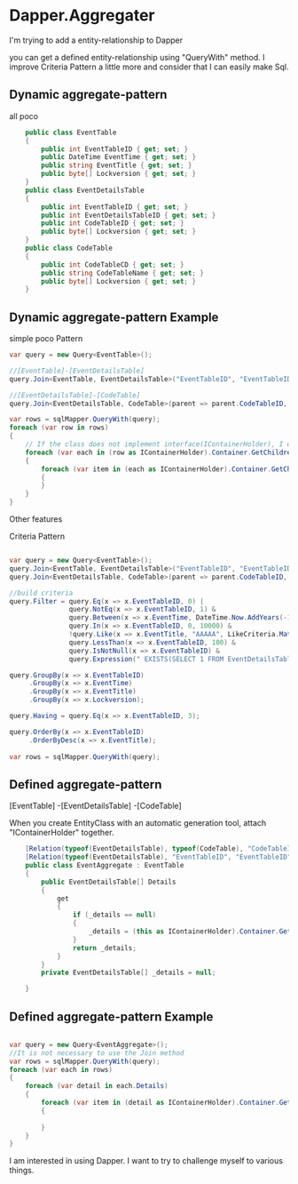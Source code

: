 # Dapper.Aggregater

I'm trying to add a entity-relationship to Dapper


you can get a defined entity-relationship using "QueryWith" method.
I improve Criteria Pattern a little more and consider that I can easily make Sql.


Dynamic aggregate-pattern
--------
all poco

```csharp
    public class EventTable
    {
        public int EventTableID { get; set; }
        public DateTime EventTime { get; set; }
        public string EventTitle { get; set; }
        public byte[] Lockversion { get; set; }
    }
    public class EventDetailsTable
    {
        public int EventTableID { get; set; }
        public int EventDetailsTableID { get; set; }
        public int CodeTableID { get; set; }
        public byte[] Lockversion { get; set; }
    }
    public class CodeTable
    {
        public int CodeTableCD { get; set; }
        public string CodeTableName { get; set; }
        public byte[] Lockversion { get; set; }
    }    
```

Dynamic aggregate-pattern Example
--------
simple poco Pattern 

```csharp
var query = new Query<EventTable>();

//[EventTable]-[EventDetailsTable]
query.Join<EventTable, EventDetailsTable>("EventTableID", "EventTableID");

//[EventDetailsTable]-[CodeTable]
query.Join<EventDetailsTable, CodeTable>(parent => parent.CodeTableID, child => child.CodeTableCD);

var rows = sqlMapper.QueryWith(query);
foreach (var row in rows)
{
    // If the class does not implement interface(IContainerHolder), I embed interface dynamically using TypeBuilder.
    foreach (var each in (row as IContainerHolder).Container.GetChildren<EventDetailsTable>())
    {
        foreach (var item in (each as IContainerHolder).Container.GetChildren<CodeTable>())
        {
        }
    }
}
```
Other features 

Criteria Pattern 
```csharp

var query = new Query<EventTable>();
query.Join<EventTable, EventDetailsTable>("EventTableID", "EventTableID");
query.Join<EventDetailsTable, CodeTable>(parent => parent.CodeTableID, child => child.CodeTableCD);

//build criteria
query.Filter = query.Eq(x => x.EventTableID, 0) |
               query.NotEq(x => x.EventTableID, 1) &
               query.Between(x => x.EventTime, DateTime.Now.AddYears(-10), DateTime.Now.AddYears(10)) &
               query.In(x => x.EventTableID, 0, 10000) &
               !query.Like(x => x.EventTitle, "AAAAA", LikeCriteria.Match.Start) |
               query.LessThan(x => x.EventTableID, 100) &
               query.IsNotNull(x => x.EventTableID) &
               query.Expression(" EXISTS(SELECT 1 FROM EventDetailsTable WHERE EventTable.EventTableID = EventDetailsTable.EventTableID)");

query.GroupBy(x => x.EventTableID)
     .GroupBy(x => x.EventTime)
     .GroupBy(x => x.EventTitle)
     .GroupBy(x => x.Lockversion);

query.Having = query.Eq(x => x.EventTableID, 3);

query.OrderBy(x => x.EventTableID)
     .OrderByDesc(x => x.EventTitle);
     
var rows = sqlMapper.QueryWith(query);
```



Defined aggregate-pattern
--------
[EventTable]
  -[EventDetailsTable]
    -[CodeTable]

When you create EntityClass with an automatic generation tool, attach "IContainerHolder" together.
```csharp
    [Relation(typeof(EventDetailsTable), typeof(CodeTable), "CodeTableID", "CodeTableCD")]
    [Relation(typeof(EventDetailsTable), "EventTableID", "EventTableID")]
    public class EventAggregate : EventTable
    {
        public EventDetailsTable[] Details
        {
            get
            {
                if (_details == null)
                {
                    _details = (this as IContainerHolder).Container.GetChildren<EventDetailsTable>().ToArray();
                }
                return _details;
            }
        }
        private EventDetailsTable[] _details = null;

    }
```

Defined aggregate-pattern Example
--------
```csharp

var query = new Query<EventAggregate>();
//It is not necessary to use the Join method
var rows = sqlMapper.QueryWith(query);
foreach (var each in rows)
{
    foreach (var detail in each.Details)
    {
        foreach (var item in (detail as IContainerHolder).Container.GetChildren<CodeTable>())
        {
            
        }
    }
}

```



I am interested in using Dapper.
I want to try to challenge myself to various things.
